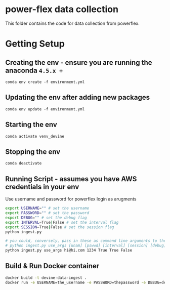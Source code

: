 # power-flex data collection
This folder contains the code for data collection from powerflex.

# Getting Setup

## Creating the env - ensure you are running the anaconda `4.5.x +`
```
conda env create -f environment.yml
```

## Updating the env after adding new packages
```
conda env update -f environment.yml
```

## Starting the env
```
conda activate venv_devine
```

## Stopping the env
```
conda deactivate
```

## Running Script - assumes you have AWS credentials in your env
Use username and password for powerflex login as arugments
```bash
export USERNAME="" # set the username
export PASSWORD="" # set the password
export DEBUG="" # set the debug flag
export INTERVAL=True|False # set the interval flag
export SESSION=True|False # set the session flag
python ingest.py 

# you could, conversely, pass in these as command line arguments to the script
# python ingest.py use_args [unam] [pswwd] [interval] [session] [debug]
python ingest.py use_args hi@hi.com 1234 True True False
```

## Build & Run Docker container
```bash
docker build -t devine-data-ingest .
docker run -e USERNAME=the_username -e PASSWORD=thepassword -e DEBUG=debug -e AWS_ACCESS_KEY_ID=asdf -e AWS_SECRET_ACCESS_KEY=asdf devine-data-ingest
```